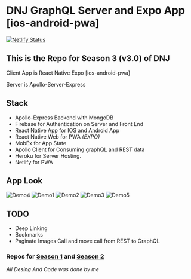 # DNJ GraphQL Server and Expo App [ios-android-pwa]

[![Netlify Status](https://api.netlify.com/api/v1/badges/0c7e2a6a-6c68-4f39-9438-d69a10eeec9a/deploy-status)](https://app.netlify.com/sites/practical-payne-7ee307/deploys)

## This is the Repo for Season 3 (v3.0) of DNJ

Client App is React Native Expo [ios-android-pwa]

Server is Apollo-Server-Express

## Stack

- Apollo-Express Backend with MongoDB
- Firebase for Authentication on Server and Front End
- React Native App for IOS and Android App
- React Native Web for PWA _(EXPO)_
- MobEx for App State
- Apollo Client for Consuming graphQL and REST data
- Heroku for Server Hosting.
- Netlify for PWA

## App Look

![Demo4](https://raw.githubusercontent.com/ahwelgemoed/dnjGraph/master/client/demo/demo4.jpg)
![Demo1](https://raw.githubusercontent.com/ahwelgemoed/dnjGraph/master/client/demo/demo1.jpg)
![Demo2](https://raw.githubusercontent.com/ahwelgemoed/dnjGraph/master/client/demo/demo2.jpg)
![Demo3](https://raw.githubusercontent.com/ahwelgemoed/dnjGraph/master/client/demo/demo3.jpg)
![Demo5](https://raw.githubusercontent.com/ahwelgemoed/dnjGraph/master/client/demo/skryf.gif)

## TODO

- Deep Linking
- Bookmarks
- Paginate Images Call and move call from REST to GraphQL

### Repos for [Season 1](https://github.com/ahwelgemoed/dnj) and [Season 2](https://github.com/ahwelgemoed/dnjRN)

_All Desing And Code was done by me_
